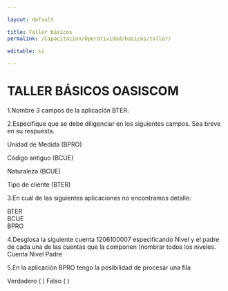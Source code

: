 ```yaml
---

layout: default

title: Taller básicos
permalink: /Capacitacion/Operatividad/basicos/taller/

editable: si

---
```




# TALLER BÁSICOS OASISCOM


1.Nombre 3 campos de la aplicación BTER.  

2.Especifique que se debe diligenciar en los siguientes campos.  Sea breve en su respuesta.  

Unidad de Medida (BPRO)  

Código antiguo (BCUE)  

Naturaleza (BCUE)  

Tipo de cliente (BTER)  

3.En cuál de las siguientes aplicaciones no encontramos detalle:  

BTER  
BCUE  
BPRO  

4.Desglosa la siguiente cuenta 1206100007 especificando Nivel y el padre de cada una de las cuentas que la componen (nombrar todos los niveles.  Cuenta             Nivel              Padre

5.En la aplicación BPRO tengo la posibilidad de procesar una fila  

Verdadero ( ) Falso ( )  













